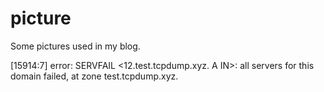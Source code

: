 # picture

Some pictures used in my blog.

[15914:7] error: SERVFAIL <12.test.tcpdump.xyz. A IN>: all servers for this domain failed, at zone test.tcpdump.xyz.
